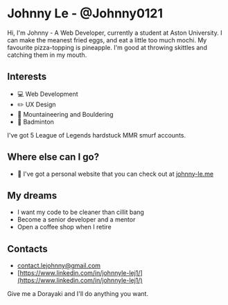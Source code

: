# Johnny Le - @Johnny0121

Hi, I'm Johnny - A Web Developer, currently a student at Aston University. I can make the meanest fried eggs, and eat a little too much mochi. My favourite pizza-topping is pineapple. I'm good at throwing skittles and catching them in my mouth.

## Interests
- :computer: Web Development
- :pencil2: UX Design
- :sunrise_over_mountains: Mountaineering and Bouldering
- :tennis: Badminton

I've got 5 League of Legends hardstuck MMR smurf accounts.

## Where else can I go?
- :iphone: I've got a personal website that you can check out at [johnny-le.me](https://www.johnny-le.me)

## My dreams
- I want my code to be cleaner than cillit bang
- Become a senior developer and a mentor
- Open a coffee shop when I retire

## Contacts

- [contact.lejohnny@gmail.com](contact.lejohnny@gmail.com)
- [https://www.linkedin.com/in/johnnyle-lej1/](https://www.linkedin.com/in/johnnyle-lej1/)

Give me a Dorayaki and I'll do anything you want.
